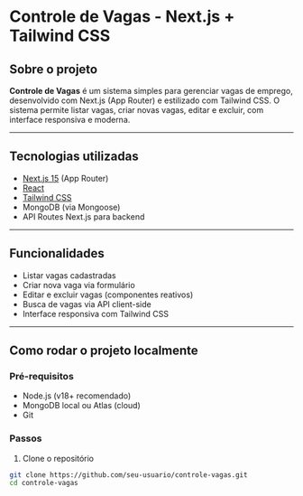 # Controle de Vagas - Next.js + Tailwind CSS

## Sobre o projeto

**Controle de Vagas** é um sistema simples para gerenciar vagas de emprego, desenvolvido com Next.js (App Router) e estilizado com Tailwind CSS. O sistema permite listar vagas, criar novas vagas, editar e excluir, com interface responsiva e moderna.

---

## Tecnologias utilizadas

- [Next.js 15](https://nextjs.org/) (App Router)
- [React](https://reactjs.org/)
- [Tailwind CSS](https://tailwindcss.com/)
- MongoDB (via Mongoose)
- API Routes Next.js para backend

---

## Funcionalidades

- Listar vagas cadastradas
- Criar nova vaga via formulário
- Editar e excluir vagas (componentes reativos)
- Busca de vagas via API client-side
- Interface responsiva com Tailwind CSS

---

## Como rodar o projeto localmente   

### Pré-requisitos

- Node.js (v18+ recomendado)
- MongoDB local ou Atlas (cloud)
- Git

### Passos

1. Clone o repositório

```bash
git clone https://github.com/seu-usuario/controle-vagas.git
cd controle-vagas

